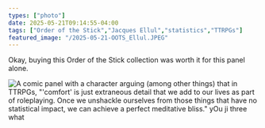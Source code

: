 ```yaml
---
types: ["photo"]
date: 2025-05-21T09:14:55-04:00
tags: ["Order of the Stick","Jacques Ellul","statistics","TTRPGs"]
featured_image: "/2025-05-21-OOTS_Ellul.JPEG"
---
```

Okay, buying this Order of the Stick collection was worth it for this panel alone.

![A comic panel with a character arguing (among other things) that in TTRPGs, "'comfort' is
just extraneous detail that we add to our lives as part of roleplaying. Once we unshackle ourselves from those things that have no statistical impact, we can achieve a perfect meditative bliss."
yOu ji three what](/2025-05-21-OOTS_Ellul.JPEG)